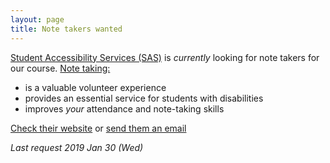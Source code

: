 ```yaml
---
layout: page
title: Note takers wanted
---
```


[Student Accessibility Services (SAS)](http://sas.mcmaster.ca/) is _currently_ looking for note takers for our course.  [Note taking:](https://sas.mcmaster.ca/wp-content/uploads/2017/08/Notetaking-Poster.pdf)

* is a valuable volunteer experience
* provides an essential service for students with disabilities
* improves _your_ attendance and note-taking skills

[Check their website](http://sas.mcmaster.ca/) or [send them an email](mailto:sasnotes@mcmaster.ca)

_Last request 2019 Jan 30 (Wed)_
